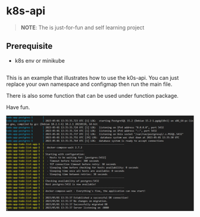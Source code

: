 # k8s-api
>**NOTE**: The is just-for-fun and self learning project

## Prerequisite
* k8s env or minikube



## 
This is an example that illustrates how to use the k0s-api.
You can just replace your own namespace and configmap then run the main file.

There is also some function that can be used under function package.

Have fun.

![Alt text](https://github.com/cfthoo/image/blob/main/up.png)
